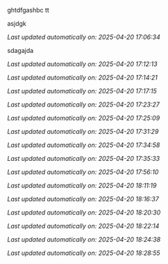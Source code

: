 ghtdfgashbc tt  

asjdgk


_Last updated automatically on: 2025-04-20 17:06:34_

sdagajda


_Last updated automatically on: 2025-04-20 17:12:13_

_Last updated automatically on: 2025-04-20 17:14:21_

_Last updated automatically on: 2025-04-20 17:17:15_

_Last updated automatically on: 2025-04-20 17:23:27_

_Last updated automatically on: 2025-04-20 17:25:09_

_Last updated automatically on: 2025-04-20 17:31:29_

_Last updated automatically on: 2025-04-20 17:34:58_

_Last updated automatically on: 2025-04-20 17:35:33_

_Last updated automatically on: 2025-04-20 17:56:10_

_Last updated automatically on: 2025-04-20 18:11:19_

_Last updated automatically on: 2025-04-20 18:16:37_

_Last updated automatically on: 2025-04-20 18:20:30_

_Last updated automatically on: 2025-04-20 18:22:14_

_Last updated automatically on: 2025-04-20 18:24:38_

_Last updated automatically on: 2025-04-20 18:28:55_